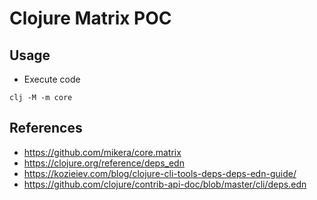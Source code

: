 # Clojure Matrix POC

## Usage

- Execute code
```shell
clj -M -m core
```

## References

- https://github.com/mikera/core.matrix
- https://clojure.org/reference/deps_edn
- https://kozieiev.com/blog/clojure-cli-tools-deps-deps-edn-guide/
- https://github.com/clojure/contrib-api-doc/blob/master/cli/deps.edn
